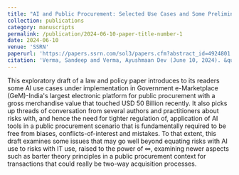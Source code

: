 ```yaml
---
title: "AI and Public Procurement: Selected Use Cases and Some Preliminary Reflections from India"
collection: publications
category: manuscripts
permalink: /publication/2024-06-10-paper-title-number-1
date: 2024-06-10
venue: 'SSRN'
paperurl: 'https://papers.ssrn.com/sol3/papers.cfm?abstract_id=4924801'
citation: 'Verma, Sandeep and Verma, Ayushmaan Dev (June 10, 2024). &quot;AI and Public Procurement: Selected Use Cases and Some Preliminary Reflections from India&quot;, Available at SSRN: <https://papers.ssrn.com/sol3/papers.cfm?abstract_id=4924801>'
---
```


This exploratory draft of a law and policy paper introduces to its readers some AI use cases under implementation in Government e-Marketplace (GeM)-India's largest electronic platform for public procurement with a gross merchandise value that touched USD 50 Billion recently. It also picks up threads of conversation from several authors and practitioners about risks with, and hence the need for tighter regulation of, application of AI tools in a public procurement scenario that is fundamentally required to be free from biases, conflicts-of-interest and mistakes. To that extent, this draft examines some issues that may go well beyond equating risks with AI use to risks with IT use, raised to the power of ∞, examining newer aspects such as barter theory principles in a public procurement context for transactions that could really be two-way acquisition processes.
